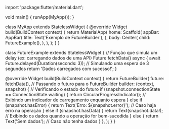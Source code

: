 import 'package:flutter/material.dart';

void main() {
  runApp(MyApp());
}

class MyApp extends StatelessWidget {
  @override
  Widget build(BuildContext context) {
    return MaterialApp(
      home: Scaffold(
        appBar: AppBar(
          title: Text('Exemplo de FutureBuilder'),
        ),
        body: Center(
          child: FutureExample(),
        ),
      ),
    );
  }
}

class FutureExample extends StatelessWidget {
  // Função que simula um delay (ex: carregando dados de uma API)
  Future<String> fetchData() async {
    await Future.delayed(Duration(seconds: 3)); // Simulando uma espera de 3 segundos
    return 'Dados carregados com sucesso!';
  }

  @override
  Widget build(BuildContext context) {
    return FutureBuilder<String>(
      future: fetchData(), // Passando o futuro para o FutureBuilder
      builder: (context, snapshot) {
        // Verificando o estado do futuro
        if (snapshot.connectionState == ConnectionState.waiting) {
          return CircularProgressIndicator(); // Exibindo um indicador de carregamento enquanto espera
        } else if (snapshot.hasError) {
          return Text('Erro: ${snapshot.error}'); // Caso haja erro na operação
        } else if (snapshot.hasData) {
          return Text(snapshot.data!); // Exibindo os dados quando a operação for bem-sucedida
        } else {
          return Text('Sem dados'); // Caso não tenha dados
        }
      },
    );
  }
}
